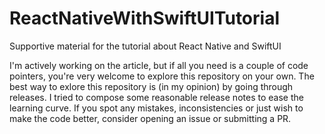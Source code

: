 # ReactNativeWithSwiftUITutorial
Supportive material for the tutorial about React Native and SwiftUI

I'm actively working on the article, but if all you need is a couple of code pointers, you're very welcome to explore this repository on your own. The best way to exlore this repository is (in my opinion) by going through releases. I tried to compose some reasonable release notes to ease the learning curve. If you spot any mistakes, inconsistencies or just wish to make the code better, consider opening an issue or submitting a PR.
